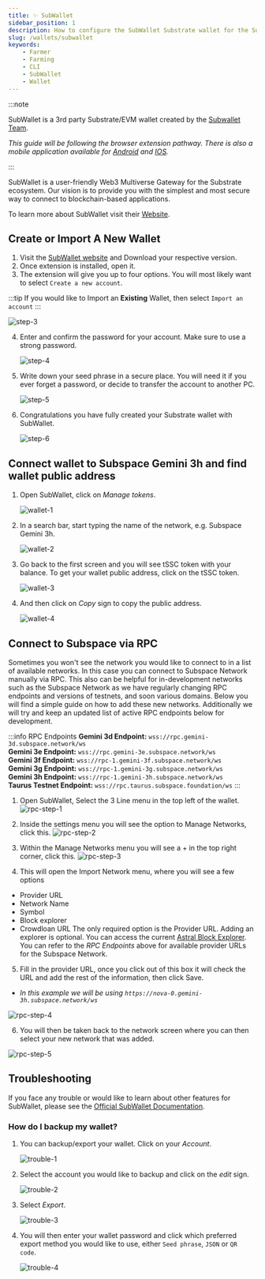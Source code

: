 ```yaml
---
title: ✨ SubWallet
sidebar_position: 1
description: How to configure the SubWallet Substrate wallet for the Subspace Network
slug: /wallets/subwallet
keywords:
    - Farmer
    - Farming
    - CLI
    - SubWallet
    - Wallet
---
```


:::note

SubWallet is a 3rd party Substrate/EVM wallet created by the [Subwallet Team](https://subwallet.app).

*This guide will be following the browser extension pathway. There is also a mobile application available for [Android](https://play.google.com/store/apps/details?id=app.subwallet.mobile) and [IOS](https://testflight.apple.com/join/ZW3pUbWj).*

:::

SubWallet is a user-friendly Web3 Multiverse Gateway for the Substrate ecosystem. Our vision is to provide you with the simplest and most secure way to connect to blockchain-based applications. 

To learn more about SubWallet visit their [Website](https://subwallet.app).

## Create or Import A New Wallet

1. Visit the [SubWallet website](https://subwallet.app/download.html) and Download your respective version. 
2. Once extension is installed, open it.
3. The extension will give you up to four options. You will most likely want to select `Create a new account`.

:::tip
If you would like to Import an **Existing** Wallet, then select `Import an account`
:::

![step-3](/img/doc-imgs/subwallet/Subwallet-1.png)

4. Enter and confirm the password for your account. Make sure to use a strong password. 

    ![step-4](/img/doc-imgs/subwallet/Subwallet-2.png)

5. Write down your seed phrase in a secure place. You will need it if you ever forget a password, or decide to transfer the account to another PC. 

    ![step-5](/img/doc-imgs/subwallet/Subwallet-3.png)

6. Congratulations you have fully created your Substrate wallet with SubWallet.

    ![step-6](/img/doc-imgs/subwallet/Subwallet-4.png)

## Connect wallet to Subspace Gemini 3h and find wallet public address

1. Open SubWallet, click on *Manage tokens*.

    ![wallet-1](/img/doc-imgs/subwallet/Subwallet-5.png)

2. In a search bar, start typing the name of the network, e.g. Subspace Gemini 3h.

    ![wallet-2](/img/doc-imgs/subwallet/Subwallet-6.png)

3. Go back to the first screen and you will see tSSC token with your balance.
To get your wallet public address, click on the tSSC token.

   ![wallet-3](/img/doc-imgs/subwallet/Subwallet-7.png)

4. And then click on *Copy* sign to copy the public address. 

    ![wallet-4](/img/doc-imgs/subwallet/Subwallet-8.png)


## Connect to Subspace via RPC

Sometimes you won't see the network you would like to connect to in a list of available networks. In this case you can connect to Subspace Network manually via RPC.
This also can be helpful for in-development networks such as the Subspace Network as we have regularly changing RPC endpoints and versions of testnets, and soon various domains. Below you will find a simple guide on how to add these new networks. Additionally we will try and keep an updated list of active RPC endpoints below for development.

:::info RPC Endpoints
**Gemini 3d Endpoint:** `wss://rpc.gemini-3d.subspace.network/ws`<br />
**Gemini 3e Endpoint:** `wss://rpc.gemini-3e.subspace.network/ws`<br />
**Gemini 3f Endpoint:** `wss://rpc-1.gemini-3f.subspace.network/ws`<br />
**Gemini 3g Endpoint:** `wss://rpc-1.gemini-3g.subspace.network/ws`<br />
**Gemini 3h Endpoint:** `wss://rpc-1.gemini-3h.subspace.network/ws`<br />
**Taurus Testnet Endpoint:** `wss://rpc.taurus.subspace.foundation/ws`
:::

1. Open SubWallet, Select the 3 Line menu in the top left of the wallet.
    ![rpc-step-1](/img/doc-imgs/subwallet/rpc-1.png)

2. Inside the settings menu you will see the option to Manage Networks, click this.
    ![rpc-step-2](/img/doc-imgs/subwallet/rpc-2.png)
    
3. Within the Manage Networks menu you will see a + in the top right corner, click this.
    ![rpc-step-3](/img/doc-imgs/subwallet/rpc-3.png)

4. This will open the Import Network menu, where you will see a few options
- Provider URL
- Network Name
- Symbol
- Block explorer
- Crowdloan URL
The only required option is the Provider URL. Adding an explorer is optional. You can access the current [Astral Block Explorer](https://astral.autonomys.xyz).
You can refer to the *RPC Endpoints* above for available provider URLs for the Subspace Network.
    
5. Fill in the provider URL, once you click out of this box it will check the URL and add the rest of the information, then click Save. 
- *In this example we will be using `https://nova-0.gemini-3h.subspace.network/ws`*

![rpc-step-4](/img/doc-imgs/subwallet/rpc-4.png)

6. You will then be taken back to the network screen where you can then select your new network that was added.

![rpc-step-5](/img/doc-imgs/subwallet/rpc-5.png)

## Troubleshooting

If you face any trouble or would like to learn about other features for SubWallet, please see the [Official SubWallet Documentation](https://docs.subwallet.app/).


### How do I backup my wallet?

1. You can backup/export your wallet. Click on your *Account*.

    ![trouble-1](/img/doc-imgs/subwallet/Trouble-1.png)


2. Select the account you would like to backup and click on the *edit* sign.

    ![trouble-2](/img/doc-imgs/subwallet/Trouble-2.png)

3. Select *Export*.

    ![trouble-3](/img/doc-imgs/subwallet/Trouble-3.png)

4. You will then enter your wallet password and click which preferred export method you would like to use, either `Seed phrase`, `JSON` or `QR code`.

    ![trouble-4](/img/doc-imgs/subwallet/Trouble-4.png)
